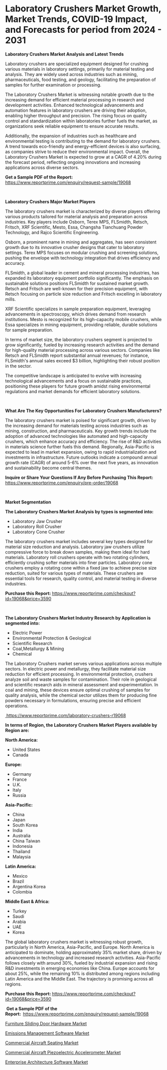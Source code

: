 <p><h1>Laboratory Crushers Market Growth, Market Trends, COVID-19 Impact, and Forecasts for period from 2024 - 2031</h1></p><p><strong>Laboratory Crushers Market Analysis and Latest Trends</strong></p>
<p><p>Laboratory crushers are specialized equipment designed for crushing various materials in laboratory settings, primarily for material testing and analysis. They are widely used across industries such as mining, pharmaceuticals, food testing, and geology, facilitating the preparation of samples for further examination or processing. </p><p>The Laboratory Crushers Market is witnessing notable growth due to the increasing demand for efficient material processing in research and development activities. Enhanced technological advancements and automation features in laboratory crushers are driving their adoption, enabling higher throughput and precision. The rising focus on quality control and standardization within laboratories further fuels the market, as organizations seek reliable equipment to ensure accurate results.</p><p>Additionally, the expansion of industries such as healthcare and environmental testing is contributing to the demand for laboratory crushers. A trend towards eco-friendly and energy-efficient devices is also surfacing, as companies strive to reduce their environmental impact. Overall, the Laboratory Crushers Market is expected to grow at a CAGR of 4.20% during the forecast period, reflecting ongoing innovations and increasing applications across diverse sectors.</p></p>
<p><strong>Get a Sample PDF of the Report:&nbsp;</strong> <a href="https://www.reportprime.com/enquiry/request-sample/19068?utm_campaign=13&utm_medium=2&utm_source=Github&utm_content=ia&utm_term=22112024&utm_id=laboratory-crushers">https://www.reportprime.com/enquiry/request-sample/19068</a></p>
<p>&nbsp;</p>
<p><strong>Laboratory Crushers Major Market Players</strong></p>
<p><p>The laboratory crushers market is characterized by diverse players offering various products tailored for material analysis and preparation across industries. Key players include Osborn, Terex MPS, FLSmidth, Retsch, Fritsch, XRF Scientific, Mesto, Essa, Changsha Tianchuang Powder Technology, and Rajco Scientific Engineering.</p><p>Osborn, a prominent name in mining and aggregates, has seen consistent growth due to its innovative crusher designs that cater to laboratory settings. Terex MPS focuses on modular crushing and screening solutions, pushing the envelope with technology integration that drives efficiency and accuracy.</p><p>FLSmidth, a global leader in cement and mineral processing industries, has expanded its laboratory equipment portfolio significantly. The emphasis on sustainable solutions positions FLSmidth for sustained market growth. Retsch and Fritsch are well-known for their precision equipment, with Retsch focusing on particle size reduction and Fritsch excelling in laboratory mills.</p><p>XRF Scientific specializes in sample preparation equipment, leveraging advancements in spectroscopy, which drives demand from research institutions. Mesto is recognized for its high-capacity mobile crushers, while Essa specializes in mining equipment, providing reliable, durable solutions for sample preparation.</p><p>In terms of market size, the laboratory crushers segment is projected to grow significantly, fueled by increasing research activities and the demand for high-quality material processing across various sectors. Companies like Retsch and FLSmidth report substantial annual revenues; for instance, FLSmidth's annual sales exceed $3 billion, highlighting their robust position in the sector. </p><p>The competitive landscape is anticipated to evolve with increasing technological advancements and a focus on sustainable practices, positioning these players for future growth amidst rising environmental regulations and market demands for efficient laboratory solutions.</p></p>
<p>&nbsp;</p>
<p><strong>What Are The Key Opportunities For Laboratory Crushers Manufacturers?</strong></p>
<p><p>The laboratory crushers market is poised for significant growth, driven by the increasing demand for materials testing across industries such as mining, construction, and pharmaceuticals. Key growth trends include the adoption of advanced technologies like automated and high-capacity crushers, which enhance accuracy and efficiency. The rise of R&D activities in materials science further fuels this demand. Regionally, Asia-Pacific is expected to lead in market expansion, owing to rapid industrialization and investments in infrastructure. Future outlooks indicate a compound annual growth rate (CAGR) of around 5-6% over the next five years, as innovation and sustainability become central themes.</p></p>
<p><strong>Inquire or Share Your Questions If Any Before Purchasing This Report:</strong> <a href="https://www.reportprime.com/enquiry/pre-order/19068?utm_campaign=13&utm_medium=2&utm_source=Github&utm_content=ia&utm_term=22112024&utm_id=laboratory-crushers">https://www.reportprime.com/enquiry/pre-order/19068</a></p>
<p>&nbsp;</p>
<p><strong>Market Segmentation</strong></p>
<p><strong>The Laboratory Crushers Market Analysis by types is segmented into:</strong></p>
<p><ul><li>Laboratory Jaw Crusher</li><li>Laboratory Roll Crusher</li><li>Laboratory Cone Crusher</li></ul></p>
<p><p>The laboratory crushers market includes several key types designed for material size reduction and analysis. Laboratory jaw crushers utilize compressive force to break down samples, making them ideal for hard materials. Laboratory roll crushers operate with two rotating cylinders, efficiently crushing softer materials into finer particles. Laboratory cone crushers employ a rotating cone within a fixed jaw to achieve precise size reduction, suited for various types of materials. These crushers are essential tools for research, quality control, and material testing in diverse industries.</p></p>
<p><strong>Purchase this Report:&nbsp;</strong><a href="https://www.reportprime.com/checkout?id=19068&price=3590&utm_campaign=13&utm_medium=2&utm_source=Github&utm_content=ia&utm_term=22112024&utm_id=laboratory-crushers">https://www.reportprime.com/checkout?id=19068&price=3590</a></p>
<p>&nbsp;</p>
<p><strong>The Laboratory Crushers Market Industry Research by Application is segmented into:</strong></p>
<p><ul><li>Electric Power</li><li>Environmental Protection & Geological</li><li>Scientific Research</li><li>Coal,Metallurgy & Mining</li><li>Chemical</li></ul></p>
<p><p>The Laboratory Crushers market serves various applications across multiple sectors. In electric power and metallurgy, they facilitate material size reduction for efficient processing. In environmental protection, crushers analyze soil and waste samples for contamination. Their role in geological and scientific research aids in mineral assessment and experimentation. In coal and mining, these devices ensure optimal crushing of samples for quality analysis, while the chemical sector utilizes them for producing fine powders necessary in formulations, ensuring precise and efficient operations.</p></p>
<p><a href="https://www.reportprime.com/laboratory-crushers-r19068?utm_campaign=13&utm_medium=2&utm_source=Github&utm_content=ia&utm_term=22112024&utm_id=laboratory-crushers">&nbsp;https://www.reportprime.com/laboratory-crushers-r19068</a></p>
<p><strong>In terms of Region, the Laboratory Crushers Market Players available by Region are:</strong></p>
<p>
    <p> <strong> North America: </strong>
        <ul>
            <li>United States</li>
            <li>Canada</li>
        </ul>
        </p> 
    <p> <strong> Europe: </strong>
        <ul>
            <li>Germany</li>
            <li>France</li>
            <li>U.K.</li>
            <li>Italy</li>
            <li>Russia</li>
        </ul>
        </p> 
    <p> <strong> Asia-Pacific: </strong>
        <ul>
            <li>China</li>
            <li>Japan</li>
            <li>South Korea</li>
            <li>India</li>
            <li>Australia</li>
            <li>China Taiwan</li>
            <li>Indonesia</li>
            <li>Thailand</li>
            <li>Malaysia</li>
        </ul>
        </p> 
    <p> <strong> Latin America: </strong>
        <ul>
            <li>Mexico</li>
            <li>Brazil</li>
            <li>Argentina Korea</li>
            <li>Colombia</li>
        </ul>
        </p> 
    <p> <strong> Middle East & Africa: </strong>
        <ul>
            <li>Turkey</li>
            <li>Saudi</li>
            <li>Arabia</li>
            <li>UAE</li>
            <li>Korea</li>
        </ul>
    </p>
    </p>
<p><p>The global laboratory crushers market is witnessing robust growth, particularly in North America, Asia-Pacific, and Europe. North America is anticipated to dominate, holding approximately 35% market share, driven by advancements in technology and increased research activities. Asia-Pacific follows closely with around 30%, fueled by industrial expansion and rising R&D investments in emerging economies like China. Europe accounts for about 25%, while the remaining 10% is distributed among regions including Latin America and the Middle East. The trajectory is promising across all regions.</p></p>
<p><strong>Purchase this Report: </strong><a href="https://www.reportprime.com/checkout?id=19068&price=3590&utm_campaign=13&utm_medium=2&utm_source=Github&utm_content=ia&utm_term=22112024&utm_id=laboratory-crushers">https://www.reportprime.com/checkout?id=19068&price=3590</a></p>
<p>&nbsp;<strong>Get a Sample PDF of the Report:&nbsp;&nbsp;</strong><a href="https://www.reportprime.com/enquiry/request-sample/19068?utm_campaign=13&utm_medium=2&utm_source=Github&utm_content=ia&utm_term=22112024&utm_id=laboratory-crushers">https://www.reportprime.com/enquiry/request-sample/19068</a></p>
<p><strong></strong></p>
<p><p><a href="https://www.linkedin.com/pulse/investigating-furniture-sliding-door-hardware-market-jemqc?utm_campaign=13&utm_medium=2&utm_source=Github&utm_content=ia&utm_term=22112024&utm_id=laboratory-crushers">Furniture Sliding Door Hardware Market</a></p><p><a href="https://issuu.com/reportprime-2/docs/emissions-management-software-marke_568f1ee4b45275?utm_campaign=13&utm_medium=2&utm_source=Github&utm_content=ia&utm_term=22112024&utm_id=laboratory-crushers">Emissions Management Software Market</a></p><p><a href="https://github.com/Chiragrp22/Market-Research-Report-List-6/blob/main/commercial-aircraft-seating-market.md?utm_campaign=13&utm_medium=2&utm_source=Github&utm_content=ia&utm_term=22112024&utm_id=laboratory-crushers">Commercial Aircraft Seating Market</a></p><p><a href="https://github.com/MarciaRunte/Market-Research-Report-List-1/blob/main/commercial-aircraft-piezoelectric-accelerometer-market.md?utm_campaign=13&utm_medium=2&utm_source=Github&utm_content=ia&utm_term=22112024&utm_id=laboratory-crushers">Commercial Aircraft Piezoelectric Accelerometer Market</a></p><p><a href="https://issuu.com/reportprime-2/docs/enterprise-architecture-software-ma_64fb6194872d97?utm_campaign=13&utm_medium=2&utm_source=Github&utm_content=ia&utm_term=22112024&utm_id=laboratory-crushers">Enterprise Architecture Software Market</a></p></p>